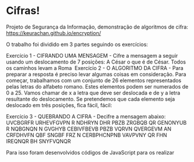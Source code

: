 # Cifras!
Projeto de Segurança da Informação, demonstração de algoritmos de cifra: https://keurachan.github.io/encryption/

O trabalho foi dividido em 3 partes seguindo os exercícios:

Exercício 1 - CIFRANDO UMA MENSAGEM - Cifre a mensagem a seguir usando um deslocamento de 7 posições: 
A César o que é de César.
Todos os caminhos levam a Roma
﻿
Exercício 2 - O ALGORITMO DA CIFRA - Para preparar a resposta é preciso levar algumas coisas em consideração. Para começar, 
trabalhamos com um conjunto de 26 elementos representados pelas letras do alfabeto romano. Estes elementos podem ser numerados 
de 0 a 25. Vamos chamar de x a letra que deve ser deslocada e de y a letra resultante do deslocamento. Se pretendemos que cada elemento 
seja deslocado em três posições, fica fácil, fácil:

Exercício 3 - QUEBRANDO A CIFRA - Decifre a mensagem abaixo:
UVCBGRFR URHEVFGVPN R NDHRYN DHR PBZB ZRGBQB QR GENONYUB R NQBGNQN N GVGHYB CEBIVFBEVB PBZB
VQRVN QVERGEVM AN CRFDHVFN QBF SNGBF FRZ N CERBPHCNPNB VAVPVNY QR FHN IREQNQR BH SNYFVQNQR

Para isso foram desenvolvidos códigos de JavaScript para os realizar

